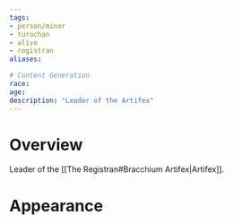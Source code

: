 ```yaml
---
tags:
- person/minor
- turochan
- alive
- registran
aliases:

# Content Generation
race:
age:
description: "Leader of the Artifex"
---
```

# Overview
Leader of the [[The Registran#Bracchium Artifex|Artifex]].
# Appearance
